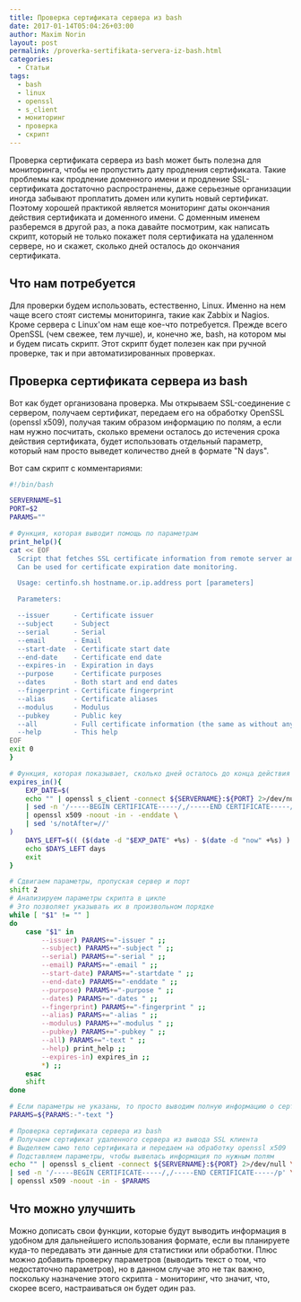 ```yaml
---
title: Проверка сертификата сервера из bash
date: 2017-01-14T05:04:26+03:00
author: Maxim Norin
layout: post
permalink: /proverka-sertifikata-servera-iz-bash.html
categories:
  - Статьи
tags:
  - bash
  - linux
  - openssl
  - s_client
  - мониторинг
  - проверка
  - скрипт
---
```

Проверка сертификата сервера из bash может быть полезна для мониторинга, чтобы не пропустить дату продления сертификата. Такие проблемы как продление доменного имени и продление SSL-сертификата достаточно распространены, даже серьезные организации иногда забывают проплатить домен или купить новый сертификат. Поэтому хорошей практикой является мониторинг даты окончания действия сертификата и доменного имени. С доменным именем разберемся в другой раз, а пока давайте посмотрим, как написать скрипт, который не только покажет поля сертификата на удаленном сервере, но и скажет, сколько дней осталось до окончания сертификата.<!--more-->

## Что нам потребуется
Для проверки будем использовать, естественно, Linux. Именно на нем чаще всего стоят системы мониторинга, такие как Zabbix и Nagios. Кроме сервера с Linux'ом нам еще кое-что потребуется. Прежде всего OpenSSL (чем свежее, тем лучше), и, конечно же, bash, на котором мы и будем писать скрипт. Этот скрипт будет полезен как при ручной проверке, так и при автоматизированных проверках.

## Проверка сертификата сервера из bash
Вот как будет организована проверка. Мы открываем SSL-соединение с сервером, получаем сертификат, передаем его на обработку OpenSSL (openssl x509), получая таким образом информацию по полям, а если нам нужно посчитать, сколько времени осталось до истечения срока действия сертификата, будет использовать отдельный параметр, который нам просто выведет количество дней в формате "N days".

Вот сам скрипт с комментариями:
```bash
#!/bin/bash

SERVERNAME=$1
PORT=$2
PARAMS=""

# Функция, которая выводит помощь по параметрам
print_help(){
cat << EOF
  Script that fetches SSL certificate information from remote server and prints out certificate fields.
  Can be used for certificate expiration date monitoring.

  Usage: certinfo.sh hostname.or.ip.address port [parameters]

  Parameters:

  --issuer      - Certificate issuer
  --subject     - Subject
  --serial      - Serial
  --email       - Email
  --start-date  - Certificate start date
  --end-date    - Certificate end date
  --expires-in  - Expiration in days
  --purpose     - Certificate purposes
  --dates       - Both start and end dates
  --fingerprint - Certificate fingerprint
  --alias       - Certificate aliases
  --modulus     - Modulus
  --pubkey      - Public key
  --all         - Full certificate information (the same as without any parameters)
  --help        - This help
EOF
exit 0
}

# Функция, которая показывает, сколько дней осталось до конца действия сертификата
expires_in(){
    EXP_DATE=$( 
    echo "" | openssl s_client -connect ${SERVERNAME}:${PORT} 2>/dev/null \
    | sed -n '/-----BEGIN CERTIFICATE-----/,/-----END CERTIFICATE-----/p' \
    | openssl x509 -noout -in - -enddate \
    | sed 's/notAfter=//' 
)
    DAYS_LEFT=$(( ($(date -d "$EXP_DATE" +%s) - $(date -d "now" +%s) ) / 86400 ))
    echo $DAYS_LEFT days
    exit
}

# Сдвигаем параметры, пропуская сервер и порт
shift 2
# Анализируем параметры скрипта в цикле
# Это позволяет указывать их в произвольном порядке
while [ "$1" != "" ]
do
    case "$1" in
        --issuer) PARAMS+="-issuer " ;;
        --subject) PARAMS+="-subject " ;;
        --serial) PARAMS+="-serial " ;;
        --email) PARAMS+="-email " ;;
        --start-date) PARAMS+="-startdate " ;;
        --end-date) PARAMS+="-enddate " ;;
        --purpose) PARAMS+="-purpose " ;;
        --dates) PARAMS+="-dates " ;;
        --fingerprint) PARAMS+="-fingerprint " ;;
        --alias) PARAMS+="-alias " ;;
        --modulus) PARAMS+="-modulus " ;;
        --pubkey) PARAMS+="-pubkey " ;;
        --all) PARAMS+="-text " ;;
        --help) print_help ;;
        --expires-in) expires_in ;;
        *) ;;
    esac
    shift
done

# Если параметры не указаны, то просто выводим полную информацию о сертификате
PARAMS=${PARAMS:-"-text "}

# Проверка сертификата сервера из bash
# Получаем сертификат удаленного сервера из вывода SSL клиента
# Выделяем само тело сертификата и передаем на обработку openssl x509
# Подставляем параметры, чтобы вывелась информация по нужным полям
echo "" | openssl s_client -connect ${SERVERNAME}:${PORT} 2>/dev/null \
| sed -n '/-----BEGIN CERTIFICATE-----/,/-----END CERTIFICATE-----/p' \
| openssl x509 -noout -in - $PARAMS
```

## Что можно улучшить
Можно дописать свои функции, которые будут выводить информация в удобном для дальнейшего использования формате, если вы планируете куда-то передавать эти данные для статистики или обработки. Плюс можно добавить проверку параметров (выводить текст о том, что недостаточно параметров), но в данном случае это не так важно, поскольку назначение этого скрипта - мониторинг, что значит, что, скорее всего, настраиваться он будет один раз.